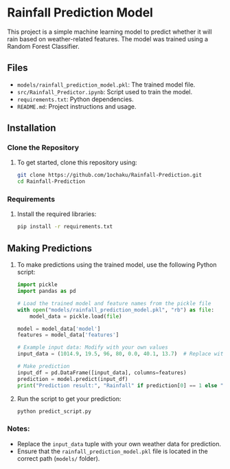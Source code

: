 # Rainfall Prediction Model

This project is a simple machine learning model to predict whether it will rain based on weather-related features. The model was trained using a Random Forest Classifier.

## Files

- `models/rainfall_prediction_model.pkl`: The trained model file.
- `src/Rainfall_Predictor.ipynb`: Script used to train the model.
- `requirements.txt`: Python dependencies.
- `README.md`: Project instructions and usage.

## Installation

### Clone the Repository

1. To get started, clone this repository using:
   ```bash
   git clone https://github.com/1ochaku/Rainfall-Prediction.git
   cd Rainfall-Prediction
   ```

### Requirements

1. Install the required libraries:
   ```bash
   pip install -r requirements.txt
   ```

## Making Predictions

1. To make predictions using the trained model, use the following Python script:

   ```python
   import pickle
   import pandas as pd

   # Load the trained model and feature names from the pickle file
   with open("models/rainfall_prediction_model.pkl", "rb") as file:
       model_data = pickle.load(file)

   model = model_data['model']
   features = model_data['features']

   # Example input data: Modify with your own values
   input_data = (1014.9, 19.5, 96, 80, 0.0, 40.1, 13.7)  # Replace with your data

   # Make prediction
   input_df = pd.DataFrame([input_data], columns=features)
   prediction = model.predict(input_df)
   print("Prediction result:", "Rainfall" if prediction[0] == 1 else "No Rainfall")
   ```

2. Run the script to get your prediction:
   ```bash
   python predict_script.py
   ```

### Notes:

- Replace the `input_data` tuple with your own weather data for prediction.
- Ensure that the `rainfall_prediction_model.pkl` file is located in the correct path (`models/` folder).
